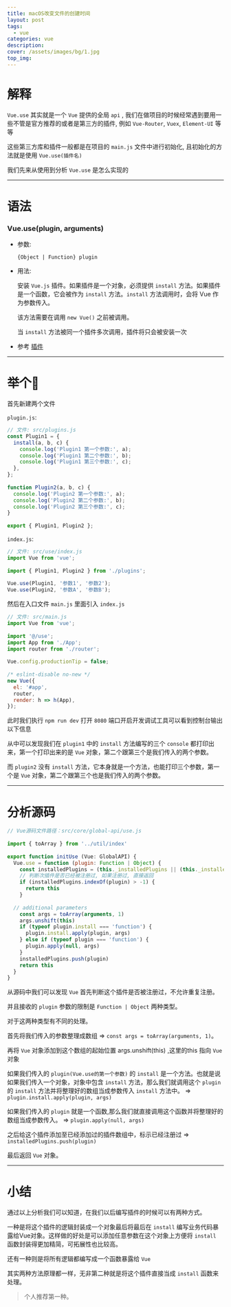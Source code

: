```yaml
---
title: macOS改变文件的创建时间
layout: post
tags: 
  - vue
categories: vue
description: 
cover: /assets/images/bg/1.jpg
top_img: 
---
```


# 解释

`Vue.use` 其实就是一个 `Vue` 提供的全局 `api` , 我们在做项目的时候经常遇到要用一些不管是官方推荐的或者是第三方的插件, 例如 `Vue-Router`, `Vuex`, `Element-UI` 等等

这些第三方库和插件一般都是在项目的 `main.js` 文件中进行初始化, 且初始化的方法就是使用 `Vue.use(插件名)`

我们先来从使用到分析 `Vue.use` 是怎么实现的


<hr>

# 语法

### Vue.use(plugin, arguments)

+ 参数:

  `{Object | Function} plugin`

+ 用法:

  安装 `Vue.js` 插件。如果插件是一个对象，必须提供 `install` 方法。如果插件是一个函数，它会被作为 `install` 方法。`install` 方法调用时，会将 Vue 作为参数传入。

  该方法需要在调用 `new Vue()` 之前被调用。

  当 `install` 方法被同一个插件多次调用，插件将只会被安装一次

+ 参考 [插件](https://cn.vuejs.org/v2/guide/plugins.html)

<hr>

# 举个🌰

首先新建两个文件

`plugin.js`:
```javascript
// 文件: src/plugins.js
const Plugin1 = {
  install(a, b, c) {
    console.log('Plugin1 第一个参数:', a);
    console.log('Plugin1 第二个参数:', b);
    console.log('Plugin1 第三个参数:', c);
  },
};
 
function Plugin2(a, b, c) {
  console.log('Plugin2 第一个参数:', a);
  console.log('Plugin2 第二个参数:', b);
  console.log('Plugin2 第三个参数:', c);
}
 
export { Plugin1, Plugin2 };
```

`index.js`:
```javascript
// 文件: src/use/index.js
import Vue from 'vue';
 
import { Plugin1, Plugin2 } from './plugins';
 
Vue.use(Plugin1, '参数1', '参数2');
Vue.use(Plugin2, '参数A', '参数B');
```

然后在入口文件 `main.js` 里面引入 `index.js`

```javascript
// 文件: src/main.js
import Vue from 'vue';
 
import '@/use';
import App from './App';
import router from './router';
 
Vue.config.productionTip = false;
 
/* eslint-disable no-new */
new Vue({
  el: '#app',
  router,
  render: h => h(App),
});
```

此时我们执行 `npm run dev` 打开 `8080` 端口开启开发调试工具可以看到控制台输出以下信息

从中可以发现我们在 `plugin1` 中的 `install` 方法编写的三个 `console` 都打印出来，第一个打印出来的是 `Vue` 对象，第二个跟第三个是我们传入的两个参数。

而 `plugin2` 没有 `install` 方法，它本身就是一个方法，也能打印三个参数，第一个是 `Vue` 对象，第二个跟第三个也是我们传入的两个参数。

<hr>


# 分析源码

```javascript
// Vue源码文件路径：src/core/global-api/use.js
 
import { toArray } from '../util/index'
 
export function initUse (Vue: GlobalAPI) {
  Vue.use = function (plugin: Function | Object) {
    const installedPlugins = (this._installedPlugins || (this._installedPlugins = []))
    // 判断次插件是否已经被注册过, 如果注册过, 直接返回
    if (installedPlugins.indexOf(plugin) > -1) {
      return this
    }
 
  // additional parameters
    const args = toArray(arguments, 1)
    args.unshift(this)
    if (typeof plugin.install === 'function') {
      plugin.install.apply(plugin, args)
    } else if (typeof plugin === 'function') {
      plugin.apply(null, args)
    }
    installedPlugins.push(plugin)
    return this
  }
}
```

从源码中我们可以发现 `Vue` 首先判断这个插件是否被注册过，不允许重复注册。

并且接收的 `plugin` 参数的限制是 `Function | Object` 两种类型。

对于这两种类型有不同的处理。

首先将我们传入的参数整理成数组 => `const args = toArray(arguments, 1)`。

再将 `Vue` 对象添加到这个数组的起始位置 args.unshift(this) ,这里的this 指向 `Vue` 对象

如果我们传入的 `plugin(Vue.use的第一个参数)` 的 `install` 是一个方法。也就是说如果我们传入一个对象，对象中包含 `install` 方法，那么我们就调用这个 `plugin` 的 `install` 方法并将整理好的数组当成参数传入 `install` 方法中。 => `plugin.install.apply(plugin, args)`

如果我们传入的 `plugin` 就是一个函数,那么我们就直接调用这个函数并将整理好的数组当成参数传入。 => `plugin.apply(null, args)`

之后给这个插件添加至已经添加过的插件数组中，标示已经注册过 => `installedPlugins.push(plugin)`

最后返回 `Vue` 对象。

<hr>

# 小结

通过以上分析我们可以知道，在我们以后编写插件的时候可以有两种方式。

一种是将这个插件的逻辑封装成一个对象最后将最后在 `install` 编写业务代码暴露给Vue对象。这样做的好处是可以添加任意参数在这个对象上方便将 `install` 函数封装得更加精简，可拓展性也比较高。

还有一种则是将所有逻辑都编写成一个函数暴露给 `Vue`

其实两种方法原理都一样，无非第二种就是将这个插件直接当成 `install` 函数来处理。

> 个人推荐第一种。